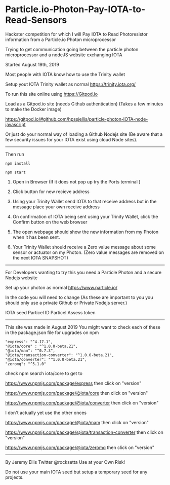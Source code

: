 # Particle.io-Photon-Pay-IOTA-to-Read-Sensors
Hackster competition for which I will Pay IOTA to Read Photoresistor information from a Particle.io Photon microprocessor


Trying to get communication going between the particle photon microprocessor and a nodeJS website exchanging IOTA

Started August 19th, 2019



Most people with IOTA know how to use the Trinity wallet

Setup yout IOTA Trinity wallet as normal https://trinity.iota.org/


To run this site online using https://Gitpod.io

Load as a Gitpod.io site (needs Github authentication)  (Takes a few minutes to make the Docker image)

https://gitpod.io/#github.com/hpssjellis/particle-photon-IOTA-node-javascript


Or just do your normal way of loading a Github Nodejs site (Be aware that a few security issues for your IOTA exist using cloud Node sites). 

-----------------------------------------------------------------

Then run

```npm install```

```npm start```


1. Open in Browser  (If it does not pop up try the Ports terminal )


1. Click button for new recieve address

1. Using your Trinity Wallet send IOTA to that receive address but in the message place your own receive address

1. On confirmation of IOTA being sent using your Trinity Wallet, click the Confirm button on the web browser

1. The open webpage should show the new information from my Photon when it has been sent.

1. Your Trinity Wallet should receive a Zero value message about some sensor or actuator on my Photon. (Zero value messages are removed on the next IOTA SNAPSHOT)

-------------------------------------------------------

For Developers wanting to try this you need a Particle Photon and a secure Nodejs website

Set up your photon as normal https://www.particle.io/

In the code you will need to change 
(As these are important to you you should only use a private Github or Private Nodejs server.)

IOTA seed
Particel ID
Particel Assess token

-------------------------------------------------------------------------------------------------------------------

This site was made in August 2019 You might want to check each of these in the package.json file for upgrades on npm 

    "express": "^4.17.1",
    "@iota/core" : "^1.0.0-beta.21",
    "@iota/mam": "^0.7.3",
    "@iota/transaction-converter": "^1.0.0-beta.21",
    "@iota/converter": "^1.0.0-beta.21",
    "zeromq": "^5.1.0"
    
    

check npm search iota/core to get to 

https://www.npmjs.com/package/express    then click on "version"

https://www.npmjs.com/package/@iota/core    then click on "version"

https://www.npmjs.com/package/@iota/converter    then click on "version"


I don't actually yet use the other onces

https://www.npmjs.com/package/@iota/mam    then click on "version"

https://www.npmjs.com/package/@iota/transaction-converter    then click on "version"

https://www.npmjs.com/package/@iota/zeromq    then click on "version"


---------------------------------------------------------------------------------------------

By Jeremy Ellis
Twitter @rocksetta
Use at your Own Risk!

Do not use your main IOTA seed but setup a temporary seed for any projects.

